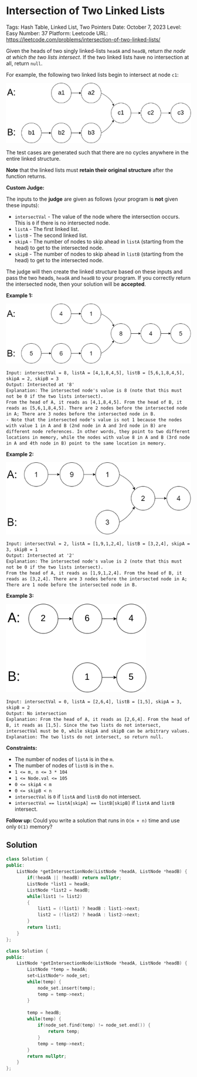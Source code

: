 # Intersection of Two Linked Lists

Tags: Hash Table, Linked List, Two Pointers
Date: October 7, 2023
Level: Easy
Number: 37
Platform: Leetcode
URL: https://leetcode.com/problems/intersection-of-two-linked-lists/

Given the heads of two singly linked-lists `headA` and `headB`, return *the node at which the two lists intersect*. If the two linked lists have no intersection at all, return `null`.

For example, the following two linked lists begin to intersect at node `c1`:

![Intersection%20of%20Two%20Linked%20Lists%20a1e53ab082ae4ebc8a34ab7acfe89b7a/160_statement.png](Intersection%20of%20Two%20Linked%20Lists%20a1e53ab082ae4ebc8a34ab7acfe89b7a/160_statement.png)

The test cases are generated such that there are no cycles anywhere in the entire linked structure.

**Note** that the linked lists must **retain their original structure** after the function returns.

**Custom Judge:**

The inputs to the **judge** are given as follows (your program is **not** given these inputs):

- `intersectVal` - The value of the node where the intersection occurs. This is `0` if there is no intersected node.
- `listA` - The first linked list.
- `listB` - The second linked list.
- `skipA` - The number of nodes to skip ahead in `listA` (starting from the head) to get to the intersected node.
- `skipB` - The number of nodes to skip ahead in `listB` (starting from the head) to get to the intersected node.

The judge will then create the linked structure based on these inputs and pass the two heads, `headA` and `headB` to your program. If you correctly return the intersected node, then your solution will be **accepted**.

**Example 1:**

![Intersection%20of%20Two%20Linked%20Lists%20a1e53ab082ae4ebc8a34ab7acfe89b7a/160_example_1_1.png](Intersection%20of%20Two%20Linked%20Lists%20a1e53ab082ae4ebc8a34ab7acfe89b7a/160_example_1_1.png)

```
Input: intersectVal = 8, listA = [4,1,8,4,5], listB = [5,6,1,8,4,5], skipA = 2, skipB = 3
Output: Intersected at '8'
Explanation: The intersected node's value is 8 (note that this must not be 0 if the two lists intersect).
From the head of A, it reads as [4,1,8,4,5]. From the head of B, it reads as [5,6,1,8,4,5]. There are 2 nodes before the intersected node in A; There are 3 nodes before the intersected node in B.
- Note that the intersected node's value is not 1 because the nodes with value 1 in A and B (2nd node in A and 3rd node in B) are different node references. In other words, they point to two different locations in memory, while the nodes with value 8 in A and B (3rd node in A and 4th node in B) point to the same location in memory.

```

**Example 2:**

![Intersection%20of%20Two%20Linked%20Lists%20a1e53ab082ae4ebc8a34ab7acfe89b7a/160_example_2.png](Intersection%20of%20Two%20Linked%20Lists%20a1e53ab082ae4ebc8a34ab7acfe89b7a/160_example_2.png)

```
Input: intersectVal = 2, listA = [1,9,1,2,4], listB = [3,2,4], skipA = 3, skipB = 1
Output: Intersected at '2'
Explanation: The intersected node's value is 2 (note that this must not be 0 if the two lists intersect).
From the head of A, it reads as [1,9,1,2,4]. From the head of B, it reads as [3,2,4]. There are 3 nodes before the intersected node in A; There are 1 node before the intersected node in B.

```

**Example 3:**

![Intersection%20of%20Two%20Linked%20Lists%20a1e53ab082ae4ebc8a34ab7acfe89b7a/160_example_3.png](Intersection%20of%20Two%20Linked%20Lists%20a1e53ab082ae4ebc8a34ab7acfe89b7a/160_example_3.png)

```
Input: intersectVal = 0, listA = [2,6,4], listB = [1,5], skipA = 3, skipB = 2
Output: No intersection
Explanation: From the head of A, it reads as [2,6,4]. From the head of B, it reads as [1,5]. Since the two lists do not intersect, intersectVal must be 0, while skipA and skipB can be arbitrary values.
Explanation: The two lists do not intersect, so return null.

```

**Constraints:**

- The number of nodes of `listA` is in the `m`.
- The number of nodes of `listB` is in the `n`.
- `1 <= m, n <= 3 * 104`
- `1 <= Node.val <= 105`
- `0 <= skipA < m`
- `0 <= skipB < n`
- `intersectVal` is `0` if `listA` and `listB` do not intersect.
- `intersectVal == listA[skipA] == listB[skipB]` if `listA` and `listB` intersect.

**Follow up:** Could you write a solution that runs in `O(m + n)` time and use only `O(1)` memory?

## Solution

```cpp
class Solution {
public:
    ListNode *getIntersectionNode(ListNode *headA, ListNode *headB) {
        if(!headA || !headB) return nullptr;
        ListNode *list1 = headA;
        ListNode *list2 = headB;
        while(list1 != list2) 
        {
            list1 = (!list1) ? headB : list1->next;
            list2 = (!list2) ? headA : list2->next;
        }
        return list1;
    }
};
```

```cpp
class Solution {
public:
    ListNode *getIntersectionNode(ListNode *headA, ListNode *headB) {
        ListNode *temp = headA;
        set<ListNode*> node_set;
        while(temp) {
            node_set.insert(temp);
            temp = temp->next;
        }

        temp = headB;
        while(temp) {
            if(node_set.find(temp) != node_set.end()) {
                return temp;
            }
            temp = temp->next;
        }
        return nullptr;
    }
};
```